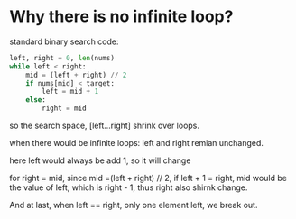 # Why there is no infinite loop?

standard binary search code:

```python
left, right = 0, len(nums)
while left < right:
    mid = (left + right) // 2
    if nums[mid] < target:
        left = mid + 1
    else:
        right = mid
```

so the search space, \[left...right] shrink over loops.&#x20;

when there would be infinite loops: left and right remian unchanged.

here left would always be add 1, so it will change

for right = mid, since mid =(left + right) // 2, if left + 1 = right, mid would be the value of left, which is right - 1, thus right also shirnk change.

And at last, when left == right, only one element left, we break out.

